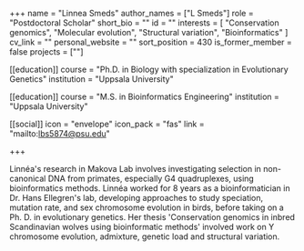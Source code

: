+++
name = "Linnea Smeds"
author_names = ["L Smeds"]
role = "Postdoctoral Scholar"
short_bio = ""
id = ""
interests = [
  "Conservation genomics",
  "Molecular evolution",
  "Structural variation",
  "Bioinformatics"
]
cv_link = ""
personal_website = ""
sort_position = 430
is_former_member = false
projects = [""]

[[education]]
  course = "Ph.D. in Biology with specialization in Evolutionary Genetics"
  institution = "Uppsala University"

[[education]]
  course = "M.S. in Bioinformatics Engineering"
  institution = "Uppsala University"

[[social]]
    icon = "envelope"
    icon_pack = "fas"
    link = "mailto:lbs5874@psu.edu"


+++

Linnéa's research in Makova Lab involves investigating selection in non-canonical DNA from primates, especially  G4 quadruplexes,  using bioinformatics methods. Linnéa worked for 8 years as a bioinformatician in Dr. Hans Ellegren's lab, developing approaches to study speciation, mutation rate, and sex chromosome evolution in birds, before taking on a Ph. D. in evolutionary genetics. Her thesis 'Conservation genomics in inbred Scandinavian wolves using bioinformatic methods' involved work on Y chromosome evolution, admixture, genetic load and structural variation.


